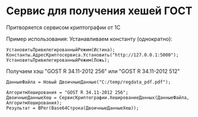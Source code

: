 # Сервис для получения хешей ГОСТ

Притворяется сервисом криптографии от 1С

Пример использования:
Устанавливаем константу (однократно):
```
УстановитьПривилегированныйРежим(Истина);
Константы.АдресКриптосервиса.Установить("http://127.0.0.1:5000");
УстановитьПривилегированныйРежим(Ложь);
```

Получаем хэш "GOST R 34.11-2012 256" или "GOST R 34.11-2012 512"
```
ДанныеФайла = Новый ДвоичныеДанные("C:/temp/regdata_pdf.pdf");

АлгоритмХеширования = "GOST R 34.11-2012 256";
ДвоичныеДанныеХеш = СервисКриптографии.ХешированиеДанных(ДанныеФайла, АлгоритмХеширования);
Результат = ВРег(Base64Строка(ДвоичныеДанныеХеш));
```
